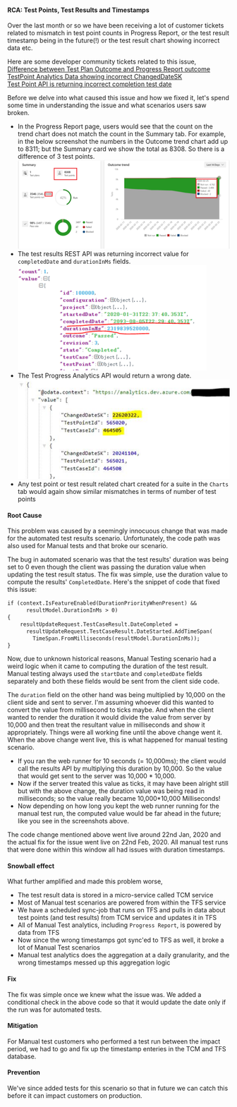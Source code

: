 #### RCA: Test Points, Test Results and Timestamps

Over the last month or so we have been receiving a lot of customer tickets related to mismatch in test point counts in Progress Report, or the test result timestamp being in the future(!) or the test result chart showing incorrect data etc.

Here are some developer community tickets related to this issue,  
[Difference between Test Plan Outcome and Progress Report outcome](https://developercommunity.visualstudio.com/content/problem/910841/difference-between-test-plan-outcome-and-progress.html)  
[TestPoint Analytics Data showing incorrect ChangedDateSK
](https://developercommunity.visualstudio.com/content/problem/937319/testpoint-analytics-data-showing-incorrect-changed.html)  
[Test Point API is returning incorrect completion test date
](https://developercommunity.visualstudio.com/content/problem/899262/test-point-api-is-returning-incorrect-completion-t.html)  

Before we delve into what caused this issue and how we fixed it, let's spend some time in understanding the issue and what scenarios users saw broken.

- In the Progress Report page, users would see that the count on the trend chart does not match the count in the Summary tab. For example, in the below screenshot the numbers in the Outcome trend chart add up to 8311; but the Summary card we show the total as 8308. So there is a difference of 3 test points.
![Progress report count mismatch](../images/progress-report-count-mismatch.png)  
- The test results REST API was returning incorrect value for ```completedDate``` and ```durationInMs``` fields.  
![Test result API incorrect completedDate](../images/test-result-incorrect-completed-date.png)
- The Test Progress Analytics API would return a wrong date.  
![Analytics API wrong date](../images/analytics-api-wrong-date.png)
- Any test point or test result related chart created for a suite in the ```Charts``` tab would again show similar mismatches in terms of number of test points

#### Root Cause
This problem was caused by a seemingly innocuous change that was made for the automated test results scenario. Unfortunately, the code path was also used for Manual tests and that broke our scenario.

The bug in automated scenario was that the test results' duration was being set to 0 even though the client was passing the duration value when updating the test result status. The fix was simple, use the duration value to compute the results' ```CompletedDate```. Here's the snippet of code that fixed this issue:
```
if (context.IsFeatureEnabled(DurationPriorityWhenPresent) && 
      resultModel.DurationInMs > 0)
{
    resultUpdateRequest.TestCaseResult.DateCompleted =
      resultUpdateRequest.TestCaseResult.DateStarted.AddTimeSpan(
        TimeSpan.FromMilliseconds(resultModel.DurationInMs));
}
```

Now, due to unknown historical reasons, Manual Testing scenario had a weird logic when it came to computing the duration of the test result. Manual testing always used the ```startDate``` and ```completedDate``` fields separately and both these fields would be sent from the client side code.  

The ```duration``` field on the other hand was being multiplied by 10,000 on the client side and sent to server. I'm assuming whoever did this wanted to convert the value from millisecond to ticks maybe. And when the client wanted to render the duration it would divide the value from server by 10,000 and then treat the resultant value in milliseconds and show it appropriately. Things were all working fine until the above change went it. When the above change went live, this is what happened for manual testing scenario.  
- If you ran the web runner for 10 seconds (= 10,000ms); the client would call the results API by multiplying this duration by 10,000. So the value that would get sent to the server was 10,000 * 10,000. 
- Now if the server treated this value as ticks, it may have been alright still but with the above change, the duration value was being read in milliseconds; so the value really became 10,000*10,000 Milliseconds!
- Now depending on how long you kept the web runner running for the manual test run, the computed value would be far ahead in the future; like you see in the screenshots above.  

The code change mentioned above went live around 22nd Jan, 2020 and the actual fix for the issue went live on 22nd Feb, 2020. All manual test runs that were done within this window all had issues with duration timestamps.

#### Snowball effect
What further amplified and made this problem worse,
- The test result data is stored in a micro-service called TCM service
- Most of Manual test scenarios are powered from within the TFS service
- We have a scheduled sync-job that runs on TFS and pulls in data about test points (and test results) from TCM service and updates it in TFS
- All of Manual Test analytics, including ```Progress Report```, is powered by data from TFS
- Now since the wrong timestamps got sync'ed to TFS as well, it broke a lot of Manual Test scenarios
- Manual test analytics does the aggregation at a daily granularity, and the wrong timestamps messed up this aggregation logic

#### Fix
The fix was simple once we knew what the issue was. We added a conditional check in the above code so that it would update the date only if the run was for automated tests.

#### Mitigation
For Manual test customers who performed a test run between the impact period, we had to go and fix up the timestamp enteries in the TCM and TFS database.

#### Prevention
We've since added tests for this scenario so that in future we can catch this before it can impact customers on production.
